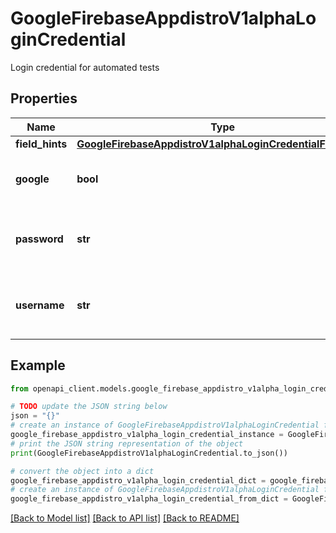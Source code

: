 # GoogleFirebaseAppdistroV1alphaLoginCredential

Login credential for automated tests

## Properties

Name | Type | Description | Notes
------------ | ------------- | ------------- | -------------
**field_hints** | [**GoogleFirebaseAppdistroV1alphaLoginCredentialFieldHints**](GoogleFirebaseAppdistroV1alphaLoginCredentialFieldHints.md) |  | [optional] 
**google** | **bool** | Optional. Are these credentials for Google? | [optional] 
**password** | **str** | Optional. Password for automated tests | [optional] 
**username** | **str** | Optional. Username for automated tests | [optional] 

## Example

```python
from openapi_client.models.google_firebase_appdistro_v1alpha_login_credential import GoogleFirebaseAppdistroV1alphaLoginCredential

# TODO update the JSON string below
json = "{}"
# create an instance of GoogleFirebaseAppdistroV1alphaLoginCredential from a JSON string
google_firebase_appdistro_v1alpha_login_credential_instance = GoogleFirebaseAppdistroV1alphaLoginCredential.from_json(json)
# print the JSON string representation of the object
print(GoogleFirebaseAppdistroV1alphaLoginCredential.to_json())

# convert the object into a dict
google_firebase_appdistro_v1alpha_login_credential_dict = google_firebase_appdistro_v1alpha_login_credential_instance.to_dict()
# create an instance of GoogleFirebaseAppdistroV1alphaLoginCredential from a dict
google_firebase_appdistro_v1alpha_login_credential_from_dict = GoogleFirebaseAppdistroV1alphaLoginCredential.from_dict(google_firebase_appdistro_v1alpha_login_credential_dict)
```
[[Back to Model list]](../README.md#documentation-for-models) [[Back to API list]](../README.md#documentation-for-api-endpoints) [[Back to README]](../README.md)


